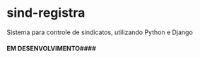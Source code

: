 # sind-registra

Sistema para controle de sindicatos, utilizando Python e Django

#### EM DESENVOLVIMENTO####

